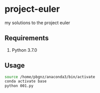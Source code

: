 # project-euler
my solutions to the project euler

## Requirements
1. Python 3.7.0

## Usage
```sh
source /home/pbgnz/anaconda3/bin/activate
conda activate base
python 001.py
```